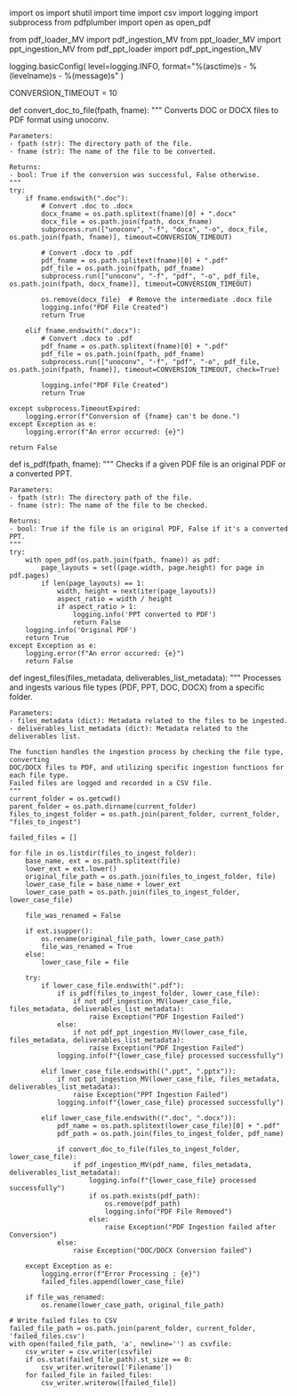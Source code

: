import os
import shutil
import time
import csv
import logging
import subprocess
from pdfplumber import open as open_pdf

from pdf_loader_MV import pdf_ingestion_MV
from ppt_loader_MV import ppt_ingestion_MV
from pdf_ppt_loader import pdf_ppt_ingestion_MV

logging.basicConfig(
    level=logging.INFO, format="%(asctime)s - %(levelname)s - %(message)s"
)

CONVERSION_TIMEOUT = 10

def convert_doc_to_file(fpath, fname):
    """
    Converts DOC or DOCX files to PDF format using unoconv.

    Parameters:
    - fpath (str): The directory path of the file.
    - fname (str): The name of the file to be converted.

    Returns:
    - bool: True if the conversion was successful, False otherwise.
    """
    try:
        if fname.endswith(".doc"):
            # Convert .doc to .docx
            docx_fname = os.path.splitext(fname)[0] + ".docx"
            docx_file = os.path.join(fpath, docx_fname)
            subprocess.run(["unoconv", "-f", "docx", "-o", docx_file, os.path.join(fpath, fname)], timeout=CONVERSION_TIMEOUT)

            # Convert .docx to .pdf
            pdf_fname = os.path.splitext(fname)[0] + ".pdf"
            pdf_file = os.path.join(fpath, pdf_fname)
            subprocess.run(["unoconv", "-f", "pdf", "-o", pdf_file, os.path.join(fpath, docx_fname)], timeout=CONVERSION_TIMEOUT)

            os.remove(docx_file)  # Remove the intermediate .docx file
            logging.info("PDF File Created")
            return True

        elif fname.endswith(".docx"):
            # Convert .docx to .pdf
            pdf_fname = os.path.splitext(fname)[0] + ".pdf"
            pdf_file = os.path.join(fpath, pdf_fname)
            subprocess.run(["unoconv", "-f", "pdf", "-o", pdf_file, os.path.join(fpath, fname)], timeout=CONVERSION_TIMEOUT, check=True)

            logging.info("PDF File Created")
            return True

    except subprocess.TimeoutExpired:
        logging.error(f"Conversion of {fname} can't be done.")
    except Exception as e:
        logging.error(f"An error occurred: {e}")

    return False

def is_pdf(fpath, fname):
    """
    Checks if a given PDF file is an original PDF or a converted PPT.

    Parameters:
    - fpath (str): The directory path of the file.
    - fname (str): The name of the file to be checked.

    Returns:
    - bool: True if the file is an original PDF, False if it's a converted PPT.
    """
    try:
        with open_pdf(os.path.join(fpath, fname)) as pdf:
            page_layouts = set((page.width, page.height) for page in pdf.pages)
            if len(page_layouts) == 1:
                width, height = next(iter(page_layouts))
                aspect_ratio = width / height
                if aspect_ratio > 1:
                    logging.info('PPT converted to PDF')
                    return False
        logging.info('Original PDF')
        return True
    except Exception as e:
        logging.error(f"An error occurred: {e}")
        return False

def ingest_files(files_metadata, deliverables_list_metadata):
    """
    Processes and ingests various file types (PDF, PPT, DOC, DOCX) from a specific folder.

    Parameters:
    - files_metadata (dict): Metadata related to the files to be ingested.
    - deliverables_list_metadata (dict): Metadata related to the deliverables list.

    The function handles the ingestion process by checking the file type, converting
    DOC/DOCX files to PDF, and utilizing specific ingestion functions for each file type.
    Failed files are logged and recorded in a CSV file.
    """
    current_folder = os.getcwd()
    parent_folder = os.path.dirname(current_folder)
    files_to_ingest_folder = os.path.join(parent_folder, current_folder, "files_to_ingest")

    failed_files = []

    for file in os.listdir(files_to_ingest_folder):
        base_name, ext = os.path.splitext(file)
        lower_ext = ext.lower()
        original_file_path = os.path.join(files_to_ingest_folder, file)
        lower_case_file = base_name + lower_ext
        lower_case_path = os.path.join(files_to_ingest_folder, lower_case_file)

        file_was_renamed = False

        if ext.isupper():
            os.rename(original_file_path, lower_case_path)
            file_was_renamed = True
        else:
            lower_case_file = file

        try:
            if lower_case_file.endswith(".pdf"):
                if is_pdf(files_to_ingest_folder, lower_case_file):
                    if not pdf_ingestion_MV(lower_case_file, files_metadata, deliverables_list_metadata):
                        raise Exception("PDF Ingestion Failed")
                else:
                    if not pdf_ppt_ingestion_MV(lower_case_file, files_metadata, deliverables_list_metadata):
                        raise Exception("PDF Ingestion Failed")
                logging.info(f"{lower_case_file} processed successfully")

            elif lower_case_file.endswith((".ppt", ".pptx")):
                if not ppt_ingestion_MV(lower_case_file, files_metadata, deliverables_list_metadata):
                    raise Exception("PPT Ingestion Failed")
                logging.info(f"{lower_case_file} processed successfully")

            elif lower_case_file.endswith((".doc", ".docx")):
                pdf_name = os.path.splitext(lower_case_file)[0] + ".pdf"
                pdf_path = os.path.join(files_to_ingest_folder, pdf_name)

                if convert_doc_to_file(files_to_ingest_folder, lower_case_file):
                    if pdf_ingestion_MV(pdf_name, files_metadata, deliverables_list_metadata):
                        logging.info(f"{lower_case_file} processed successfully")
                        if os.path.exists(pdf_path):
                            os.remove(pdf_path)
                            logging.info("PDF File Removed")
                        else:
                            raise Exception("PDF Ingestion failed after Conversion")
                else:
                    raise Exception("DOC/DOCX Conversion failed")

        except Exception as e:
            logging.error(f"Error Processing : {e}")
            failed_files.append(lower_case_file)

        if file_was_renamed:
            os.rename(lower_case_path, original_file_path)

    # Write failed files to CSV
    failed_file_path = os.path.join(parent_folder, current_folder, 'failed_files.csv')
    with open(failed_file_path, 'a', newline='') as csvfile:
        csv_writer = csv.writer(csvfile)
        if os.stat(failed_file_path).st_size == 0:
            csv_writer.writerow(['Filename'])
        for failed_file in failed_files:
            csv_writer.writerow([failed_file])
